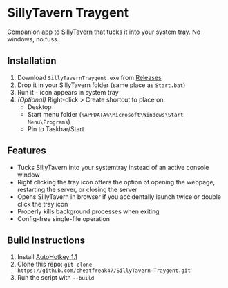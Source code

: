 # SillyTavern Traygent
Companion app to [SillyTavern](https://github.com/SillyTavern/SillyTavern) that tucks it into your system tray. No windows, no fuss.

## Installation
1. Download `SillyTavernTraygent.exe` from [Releases](https://github.com/cheatfreak47/SillyTavern-Traygent/releases)
2. Drop it in your SillyTavern folder (same place as `Start.bat`)
3. Run it - icon appears in system tray
4. *(Optional)* Right-click > Create shortcut to place on:
   - Desktop
   - Start menu folder (`%APPDATA%\Microsoft\Windows\Start Menu\Programs`)
   - Pin to Taskbar/Start

## Features
- Tucks SillyTavern into your systemtray instead of an active console window
- Right clicking the tray icon offers the option of opening the webpage, restarting the server, or closing the server
- Opens SillyTavern in browser if you accidentally launch twice or double click the tray icon
- Properly kills background processes when exiting
- Config-free single-file operation

## Build Instructions
1. Install [AutoHotkey 1.1](https://www.autohotkey.com/download/ahk-install.exe)
2. Clone this repo: `git clone https://github.com/cheatfreak47/SillyTavern-Traygent.git`
3. Run the script with `--build`
